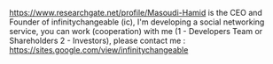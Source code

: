 https://www.researchgate.net/profile/Masoudi-Hamid is the CEO and Founder of infinitychangeable (ic), I'm developing a social networking service, you can work (cooperation) with me (1 - Developers Team or Shareholders 2 - Investors), please contact me :
https://sites.google.com/view/infinitychangeable
